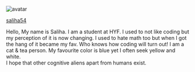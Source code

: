 ![avatar](https://user-images.githubusercontent.com/51030929/59951834-6735a280-947a-11e9-8d14-b9f52b71b0f5.png)

<a href= https://github.com/saliha54 > saliha54 <a>

Hello,
My name is Saliha. I am a student at HYF.
I used to not like coding but my perception of it is now changing. I used to hate math too but when I got the hang of it became my fav. Who knows how coding will turn out!
I am a cat & tea person. My favourite color is blue yet I often seek yellow and white.  
I hope that other cognitive aliens apart from humans exist. 
